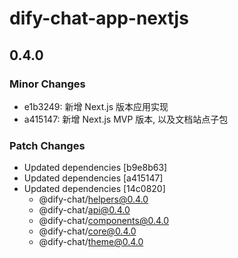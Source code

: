# dify-chat-app-nextjs

## 0.4.0

### Minor Changes

- e1b3249: 新增 Next.js 版本应用实现
- a415147: 新增 Next.js MVP 版本, 以及文档站点子包

### Patch Changes

- Updated dependencies [b9e8b63]
- Updated dependencies [a415147]
- Updated dependencies [14c0820]
  - @dify-chat/helpers@0.4.0
  - @dify-chat/api@0.4.0
  - @dify-chat/components@0.4.0
  - @dify-chat/core@0.4.0
  - @dify-chat/theme@0.4.0
